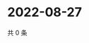 # 2022-08-27

共 0 条

<!-- BEGIN WEIBO -->
<!-- 最后更新时间 Sat Aug 27 2022 23:01:07 GMT+0800 (China Standard Time) -->

<!-- END WEIBO -->
